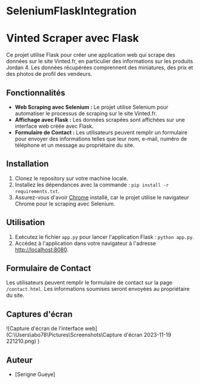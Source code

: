 # SeleniumFlaskIntegration
# Vinted Scraper avec Flask

Ce projet utilise Flask pour créer une application web qui scrape des données sur le site Vinted.fr, en particulier des informations sur les produits Jordan 4. Les données récupérées comprennent des miniatures, des prix et des photos de profil des vendeurs.

## Fonctionnalités

- **Web Scraping avec Selenium :** Le projet utilise Selenium pour automatiser le processus de scraping sur le site Vinted.fr.
- **Affichage avec Flask :** Les données scrapées sont affichées sur une interface web créée avec Flask.
- **Formulaire de Contact :** Les utilisateurs peuvent remplir un formulaire pour envoyer des informations telles que leur nom, e-mail, numéro de téléphone et un message au propriétaire du site.

## Installation

1. Clonez le repository sur votre machine locale.
2. Installez les dépendances avec la commande : `pip install -r requirements.txt`.
3. Assurez-vous d'avoir [Chrome](https://www.google.com/chrome/) installé, car le projet utilise le navigateur Chrome pour le scraping avec Selenium.

## Utilisation

1. Exécutez le fichier `app.py` pour lancer l'application Flask : `python app.py`.
2. Accédez à l'application dans votre navigateur à l'adresse [http://localhost:8080](http://localhost:8080).

## Formulaire de Contact

Les utilisateurs peuvent remplir le formulaire de contact sur la page `/contact.html`. Les informations soumises seront envoyées au propriétaire du site.

## Captures d'écran

![Capture d'écran de l'interface web](C:\Users\abo78\Pictures\Screenshots\Capture d'écran 2023-11-19 221210.png)
)

## Auteur

- [Serigne Gueye]
